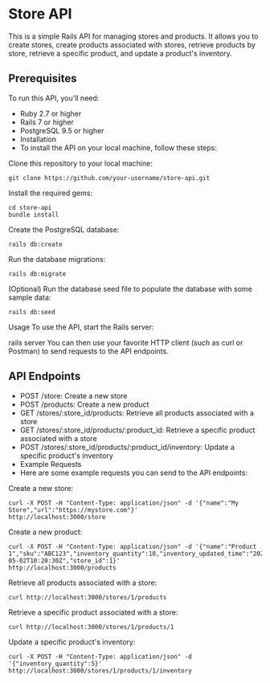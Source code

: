 # Store API
This is a simple Rails API for managing stores and products. It allows you to create stores, create products associated with stores, retrieve products by store, retrieve a specific product, and update a product's inventory.

## Prerequisites
To run this API, you'll need:

* Ruby 2.7 or higher
* Rails 7 or higher
* PostgreSQL 9.5 or higher
* Installation
* To install the API on your local machine, follow these steps:

Clone this repository to your local machine:
```
git clone https://github.com/your-username/store-api.git
```
Install the required gems:
```
cd store-api
bundle install
```
Create the PostgreSQL database:
```
rails db:create
```
Run the database migrations:

```
rails db:migrate
```

(Optional) Run the database seed file to populate the database with some sample data:
```
rails db:seed
```

Usage
To use the API, start the Rails server:


rails server
You can then use your favorite HTTP client (such as curl or Postman) to send requests to the API endpoints.

## API Endpoints
* POST /store: Create a new store
* POST /products: Create a new product
* GET /stores/:store_id/products: Retrieve all products associated with a store
* GET /stores/:store_id/products/:product_id: Retrieve a specific product associated with a store
* POST /stores/:store_id/products/:product_id/inventory: Update a specific product's inventory
* Example Requests
* Here are some example requests you can send to the API endpoints:

Create a new store:
```
curl -X POST -H "Content-Type: application/json" -d '{"name":"My Store","url":"https://mystore.com"}' 
http://localhost:3000/store
```

Create a new product:
```
curl -X POST -H "Content-Type: application/json" -d '{"name":"Product 1","sku":"ABC123","inventory_quantity":10,"inventory_updated_time":"2023-05-02T10:20:30Z","store_id":1}' 
http://localhost:3000/products
```

Retrieve all products associated with a store:
```
curl http://localhost:3000/stores/1/products
```
Retrieve a specific product associated with a store:

```
curl http://localhost:3000/stores/1/products/1
```
Update a specific product's inventory:

```
curl -X POST -H "Content-Type: application/json" -d '{"inventory_quantity":5}' 
http://localhost:3000/stores/1/products/1/inventory
```